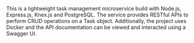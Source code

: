This is a lightweight task management microservice build with Node.js, Express.js, Knex.js and PostgreSQL. The service provides RESTful APIs to perform CRUD operations on a Task object. Additionally, the project uses Docker and the API documentation can be viewed and interacted using a Swagger UI. 